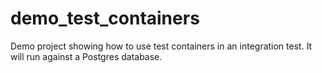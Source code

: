 # demo_test_containers
Demo project showing how to use test containers in an integration test. It will run against a Postgres database.
